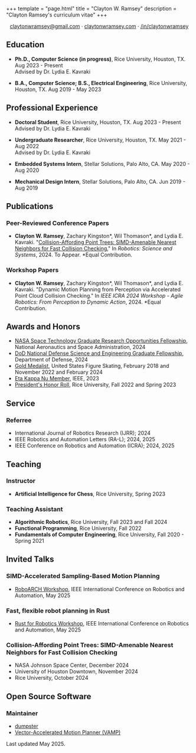 +++
template = "page.html"
title = "Clayton W. Ramsey"
description = "Clayton Ramsey's curriculum vitae"
+++

<div style="text-align: center">

[claytonwramsey@gmail.com](mailto:claytonwramsey@gmail.com) ·
[claytonwramsey.com](https://claytonwramsey.com) ·
[/in/claytonwramsey](https://www.linkedin.com/in/claytonwramsey/)

</div>

## Education

- **Ph.D., Computer Science (in progress)**, Rice University, Houston,
  TX. Aug 2023 - Present
  <br>
  Advised by Dr. Lydia E. Kavraki

- **B.A., Computer Science; B.S., Electrical Engineering**, Rice
  University, Houston, TX. Aug 2019 - May 2023

## Professional Experience

- **Doctoral Student**, Rice University, Houston, TX. Aug 2023 -
  Present
  <br>
  Advised by Dr. Lydia E. Kavraki

- **Undergraduate Researcher**, Rice University, Houston, TX. May
  2021 - Aug 2022
  <br>
  Advised by Dr. Lydia E. Kavraki

- **Embedded Systems Intern**, Stellar Solutions, Palo Alto, CA. May
  2020 - Aug 2020
- **Mechanical Design Intern**, Stellar Solutions, Palo Alto, CA. Jun
  2019 - Aug 2019

## Publications

### Peer-Reviewed Conference Papers

- **Clayton W. Ramsey**, Zachary Kingston\*, Wil Thomason\*, and
  Lydia E. Kavraki. "[Collision-Affording Point Trees: SIMD-Amenable
  Nearest Neighbors for Fast Collision
  Checking.](https://arxiv.org/abs/2406.02807)" In <cite>Robotics: Science
  and Systems</cite>, 2024. To Appear. \*Equal Contribution.

### Workshop Papers

- **Clayton W. Ramsey**, Zachary Kingston\*, Wil Thomason\*, and
  Lydia E. Kavraki. "Dynamic Motion Planning from Perception via
  Accelerated Point Cloud Collision Checking." In <cite>IEEE ICRA 2024
  Workshop - Agile Robotics: From Perception to Dynamic Action</cite>, 2024.
  \*Equal Contribution.

## Awards and Honors

- [NASA Space Technology Graduate Research Opportunities
  Fellowship](https://www.nasa.gov/directorates/stmd/space-tech-research-grants/nstgro/),
  National Aeronautics and Space Administration, 2024
- [DoD National Defense Science and Engineering Graduate
  Fellowship](https://ndseg.sysplus.com/NDSEG/about), Department of
  Defense, 2024
- [Gold
  Medalist](https://www.usfigureskating.org/skate/test-structure),
  United States Figure Skating, February 2018 and November 2022 and
  February 2024
- [Eta Kappa Nu Member](https://hkn.ieee.org/), IEEE, 2023
- [President's Honor Roll](https://registrar.rice.edu/students/academic-honors), Rice
  University, Fall 2022 and Spring 2023

## Service

### Referree

- International Journal of Robotics Research (IJRR); 2024
- IEEE Robotics and Automation Letters (RA-L); 2024, 2025
- IEEE Conference on Robotics and Automation (ICRA); 2024, 2025

## Teaching

### Instructor

- **Artificial Intelligence for Chess**, Rice University, Spring 2023

### Teaching Assistant

- **Algorithmic Robotics**, Rice University, Fall 2023 and Fall 2024
- **Functional Programming**, Rice University, Fall 2022
- **Fundamentals of Computer Engineering**, Rice University, Fall 2020 - Spring 2021

## Invited Talks

### SIMD-Accelerated Sampling-Based Motion Planning

- [RoboARCH Workshop](https://sites.google.com/view/roboarch-icra25/schedule?authuser=0), IEEE International Conference on Robotics and Automation, May 2025

### Fast, flexible robot planning in Rust

- [Rust for Robotics Workshop](https://sites.google.com/view/r4rworkshop), IEEE International Conference on Robotics and Automation, May 2025

### Collision-Affording Point Trees: SIMD-Amenable Nearest Neighbors for Fast Collision Checking

- NASA Johnson Space Center, December 2024
- University of Houston Downtown, November 2024
- Rice University, October 2024

## Open Source Software

### Maintainer

- [dumpster](https://github.com/claytonwramsey/dumpster)
- [Vector-Accelerated Motion Planner (VAMP)](https://github.com/KavrakiLab/vamp)

<footer>

Last updated May 2025.

</footer>
